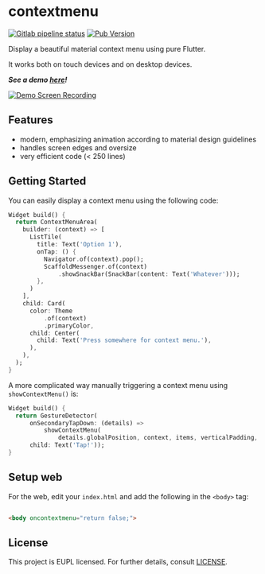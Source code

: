 # contextmenu

[![Gitlab pipeline status](https://img.shields.io/gitlab/pipeline/TheOneWithTheBraid/contextmenu/main?label=GitLab%20CI&logo=gitlab&style=flat-square)](https://gitlab.com/TheOneWithTheBraid/contextmenu) [![Pub Version](https://img.shields.io/pub/v/contextmenu?label=Published&logo=flutter&style=flat-square)](https://pub.dev/packages/contextmenu)

Display a beautiful material context menu using pure Flutter.

It works both on touch devices and on desktop devices.

***See a demo [here](https://theonewiththebraid.gitlab.io/contextmenu/)!***

[![Demo Screen Recording](https://gitlab.com/TheOneWithTheBraid/contextmenu/-/raw/main/example/demo.webp?inline=false)](https://gitlab.com/TheOneWithTheBraid/contextmenu/-/raw/main/example/demo.webp?inline=false)

## Features

* modern, emphasizing animation according to material design guidelines
* handles screen edges and oversize
* very efficient code (< 250 lines)

## Getting Started

You can easily display a context menu using the following code:

```dart
Widget build() {
  return ContextMenuArea(
    builder: (context) => [
      ListTile(
        title: Text('Option 1'),
        onTap: () {
          Navigator.of(context).pop();
          ScaffoldMessenger.of(context)
              .showSnackBar(SnackBar(content: Text('Whatever')));
        },
      )
    ],
    child: Card(
      color: Theme
          .of(context)
          .primaryColor,
      child: Center(
        child: Text('Press somewhere for context menu.'),
      ),
    ),
  );
}
```

A more complicated way manually triggering a context menu using `showContextMenu()` is:

```dart
Widget build() {
  return GestureDetector(
      onSecondaryTapDown: (details) =>
          showContextMenu(
              details.globalPosition, context, items, verticalPadding, width),
      child: Text('Tap!'));
}
```

## Setup web

For the web, edit your `index.html` and add the following in the `<body>` tag:

```html

<body oncontextmenu="return false;">
```

## License

This project is EUPL licensed. For further details, consult [LICENSE](LICENSE).
